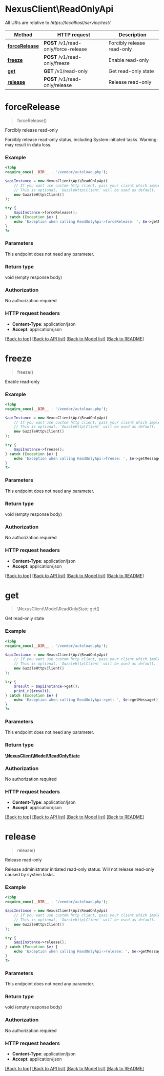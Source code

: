 # NexusClient\ReadOnlyApi

All URIs are relative to *https://localhost/service/rest/*

Method | HTTP request | Description
------------- | ------------- | -------------
[**forceRelease**](ReadOnlyApi.md#forceRelease) | **POST** /v1/read-only/force-release | Forcibly release read-only
[**freeze**](ReadOnlyApi.md#freeze) | **POST** /v1/read-only/freeze | Enable read-only
[**get**](ReadOnlyApi.md#get) | **GET** /v1/read-only | Get read-only state
[**release**](ReadOnlyApi.md#release) | **POST** /v1/read-only/release | Release read-only


# **forceRelease**
> forceRelease()

Forcibly release read-only

Forcibly release read-only status, including System initiated tasks. Warning: may result in data loss.

### Example
```php
<?php
require_once(__DIR__ . '/vendor/autoload.php');

$apiInstance = new NexusClient\Api\ReadOnlyApi(
    // If you want use custom http client, pass your client which implements `GuzzleHttp\ClientInterface`.
    // This is optional, `GuzzleHttp\Client` will be used as default.
    new GuzzleHttp\Client()
);

try {
    $apiInstance->forceRelease();
} catch (Exception $e) {
    echo 'Exception when calling ReadOnlyApi->forceRelease: ', $e->getMessage(), PHP_EOL;
}
?>
```

### Parameters
This endpoint does not need any parameter.

### Return type

void (empty response body)

### Authorization

No authorization required

### HTTP request headers

 - **Content-Type**: application/json
 - **Accept**: application/json

[[Back to top]](#) [[Back to API list]](../../README.md#documentation-for-api-endpoints) [[Back to Model list]](../../README.md#documentation-for-models) [[Back to README]](../../README.md)

# **freeze**
> freeze()

Enable read-only



### Example
```php
<?php
require_once(__DIR__ . '/vendor/autoload.php');

$apiInstance = new NexusClient\Api\ReadOnlyApi(
    // If you want use custom http client, pass your client which implements `GuzzleHttp\ClientInterface`.
    // This is optional, `GuzzleHttp\Client` will be used as default.
    new GuzzleHttp\Client()
);

try {
    $apiInstance->freeze();
} catch (Exception $e) {
    echo 'Exception when calling ReadOnlyApi->freeze: ', $e->getMessage(), PHP_EOL;
}
?>
```

### Parameters
This endpoint does not need any parameter.

### Return type

void (empty response body)

### Authorization

No authorization required

### HTTP request headers

 - **Content-Type**: application/json
 - **Accept**: application/json

[[Back to top]](#) [[Back to API list]](../../README.md#documentation-for-api-endpoints) [[Back to Model list]](../../README.md#documentation-for-models) [[Back to README]](../../README.md)

# **get**
> \NexusClient\Model\ReadOnlyState get()

Get read-only state



### Example
```php
<?php
require_once(__DIR__ . '/vendor/autoload.php');

$apiInstance = new NexusClient\Api\ReadOnlyApi(
    // If you want use custom http client, pass your client which implements `GuzzleHttp\ClientInterface`.
    // This is optional, `GuzzleHttp\Client` will be used as default.
    new GuzzleHttp\Client()
);

try {
    $result = $apiInstance->get();
    print_r($result);
} catch (Exception $e) {
    echo 'Exception when calling ReadOnlyApi->get: ', $e->getMessage(), PHP_EOL;
}
?>
```

### Parameters
This endpoint does not need any parameter.

### Return type

[**\NexusClient\Model\ReadOnlyState**](../Model/ReadOnlyState.md)

### Authorization

No authorization required

### HTTP request headers

 - **Content-Type**: application/json
 - **Accept**: application/json

[[Back to top]](#) [[Back to API list]](../../README.md#documentation-for-api-endpoints) [[Back to Model list]](../../README.md#documentation-for-models) [[Back to README]](../../README.md)

# **release**
> release()

Release read-only

Release administrator initiated read-only status. Will not release read-only caused by system tasks.

### Example
```php
<?php
require_once(__DIR__ . '/vendor/autoload.php');

$apiInstance = new NexusClient\Api\ReadOnlyApi(
    // If you want use custom http client, pass your client which implements `GuzzleHttp\ClientInterface`.
    // This is optional, `GuzzleHttp\Client` will be used as default.
    new GuzzleHttp\Client()
);

try {
    $apiInstance->release();
} catch (Exception $e) {
    echo 'Exception when calling ReadOnlyApi->release: ', $e->getMessage(), PHP_EOL;
}
?>
```

### Parameters
This endpoint does not need any parameter.

### Return type

void (empty response body)

### Authorization

No authorization required

### HTTP request headers

 - **Content-Type**: application/json
 - **Accept**: application/json

[[Back to top]](#) [[Back to API list]](../../README.md#documentation-for-api-endpoints) [[Back to Model list]](../../README.md#documentation-for-models) [[Back to README]](../../README.md)

